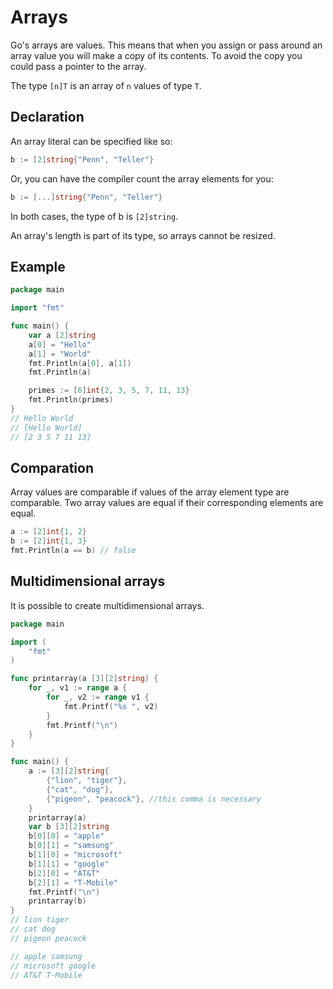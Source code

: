 # Arrays

Go's arrays are values. This means that when you assign or pass around an array value you will make a copy of its contents. To avoid the copy you could pass a pointer to the array.

The type `[n]T` is an array of `n` values of type `T`.

## Declaration

An array literal can be specified like so:

```go
b := [2]string{"Penn", "Teller"}
```

Or, you can have the compiler count the array elements for you:

```go
b := [...]string{"Penn", "Teller"}
```

In both cases, the type of b is `[2]string`.

An array's length is part of its type, so arrays cannot be resized.

## Example

```go
package main

import "fmt"

func main() {
    var a [2]string
    a[0] = "Hello"
    a[1] = "World"
    fmt.Println(a[0], a[1])
    fmt.Println(a)

    primes := [6]int{2, 3, 5, 7, 11, 13}
    fmt.Println(primes)
}
// Hello World
// [Hello World]
// [2 3 5 7 11 13]
```

## Comparation

Array values are comparable if values of the array element type are comparable. Two array values are equal if their corresponding elements are equal.

```go
a := [2]int{1, 2}
b := [2]int{1, 3}
fmt.Println(a == b) // false
```

## Multidimensional arrays

It is possible to create multidimensional arrays.

```go
package main

import (
    "fmt"
)

func printarray(a [3][2]string) {
    for _, v1 := range a {
        for _, v2 := range v1 {
            fmt.Printf("%s ", v2)
        }
        fmt.Printf("\n")
    }
}

func main() {
    a := [3][2]string{
        {"lion", "tiger"},
        {"cat", "dog"},
        {"pigeon", "peacock"}, //this comma is necessary
    }
    printarray(a)
    var b [3][2]string
    b[0][0] = "apple"
    b[0][1] = "samsung"
    b[1][0] = "microsoft"
    b[1][1] = "google"
    b[2][0] = "AT&T"
    b[2][1] = "T-Mobile"
    fmt.Printf("\n")
    printarray(b)
}
// lion tiger
// cat dog
// pigeon peacock

// apple samsung
// microsoft google
// AT&T T-Mobile
```

